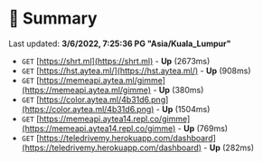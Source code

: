 # 📖 Summary
Last updated: **3/6/2022, 7:25:36 PG "Asia/Kuala_Lumpur"**

- `GET` [https://shrt.ml](https://shrt.ml) - **Up** (2673ms)
- `GET` [https://hst.aytea.ml/](https://hst.aytea.ml/) - **Up** (908ms)
- `GET` [https://memeapi.aytea.ml/gimme](https://memeapi.aytea.ml/gimme) - **Up** (380ms)
- `GET` [https://color.aytea.ml/4b31d6.png](https://color.aytea.ml/4b31d6.png) - **Up** (1504ms)
- `GET` [https://memeapi.aytea14.repl.co/gimme](https://memeapi.aytea14.repl.co/gimme) - **Up** (769ms)
- `GET` [https://teledrivemy.herokuapp.com/dashboard](https://teledrivemy.herokuapp.com/dashboard) - **Up** (282ms)
